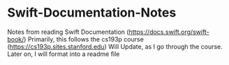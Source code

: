 # Swift-Documentation-Notes
Notes from reading Swift Documentation (https://docs.swift.org/swift-book/) 
Primarily, this follows the cs193p course (https://cs193p.sites.stanford.edu)
Will Update, as I go through the course. Later on, I will format into a readme file
